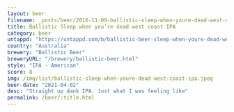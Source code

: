 ```yaml
---
layout: beer
filename: _posts/beer/2016-11-09-ballistic-sleep-when-youre-dead-west-coast-ipa.md
title: Ballistic Sleep when you’re dead west coast IPA
category: beer
untappd: "https://untappd.com/b/ballistic-beer-sleep-when-youre-dead-west-coast-ipa/4175764"
country: "Australia"
brewery: "Ballistic Beer"
breweryURL: "/brewery/ballistic-beer.html"
style: "IPA - American"
score: 8
img: /img/list/ballistic-sleep-when-youre-dead-west-coast-ipa.jpeg
beer-date: "2021-04-02"
desc: "Straight up dank IPA. Just what I was feeling like"
permalink: /beer/:title.html
---
```

